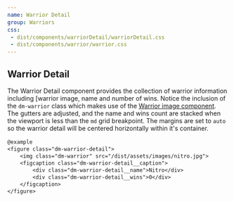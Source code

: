 ```yaml
---
name: Warrior Detail
group: Warriors
css: 
 - dist/components/warriorDetail/warriorDetail.css
 - dist/components/warrior/warrior.css
---
```


## Warrior Detail

The Warrior Detail component provides the collection of warrior information including 
[warrior image, name and number of wins. Notice the inclusion of the `dm-warrior` class 
which makes use of the [Warrior image component](/warrior). The gutters are adjusted, and the name 
and wins count are stacked when the viewport is less than the `md` grid breakpoint. The margins 
are set to `auto` so the warrior detail will be centered horizontally within it's container.

    @example
    <figure class="dm-warrior-detail">
        <img class="dm-warrior" src="/dist/assets/images/nitro.jpg">
        <figcaption class="dm-warrior-detail__caption">
            <div class="dm-warrior-detail__name">Nitro</div>
            <div class="dm-warrior-detail__wins">0</div>
        </figcaption>
    </figure>
    